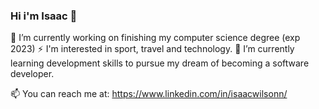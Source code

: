 ### Hi i'm Isaac 👋

🔭 I’m currently working on finishing my computer science degree (exp 2023)
⚡ I'm interested in sport, travel and technology.
🌱 I’m currently learning development skills to pursue my dream of becoming a software developer.

📫 You can reach me at: https://www.linkedin.com/in/isaacwilsonn/

